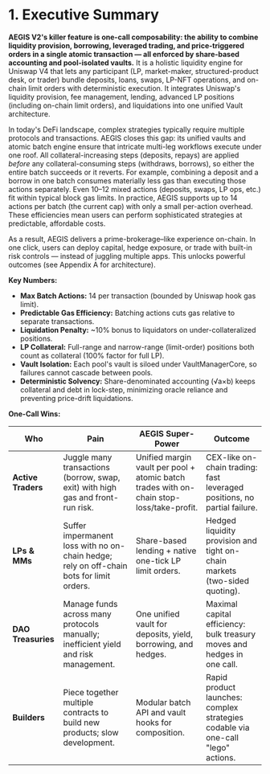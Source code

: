 # 1. Executive Summary

**AEGIS V2's killer feature is one-call composability: the ability to combine liquidity provision, borrowing, leveraged trading, and price-triggered orders in a single atomic transaction — all enforced by share-based accounting and pool-isolated vaults.** It is a holistic liquidity engine for Uniswap V4 that lets any participant (LP, market-maker, structured-product desk, or trader) bundle deposits, loans, swaps, LP-NFT operations, and on-chain limit orders with deterministic execution.  It integrates Uniswap's liquidity provision, fee management, lending, advanced LP positions (including on-chain limit orders), and liquidations into one unified Vault architecture.

In today's DeFi landscape, complex strategies typically require multiple protocols and transactions. AEGIS closes this gap: its unified vaults and atomic batch engine ensure that intricate multi-leg workflows execute under one roof.  All collateral-increasing steps (deposits, repays) are applied *before* any collateral-consuming steps (withdraws, borrows), so either the entire batch succeeds or it reverts.  For example, combining a deposit and a borrow in one batch consumes materially less gas than executing those actions separately.  Even 10–12 mixed actions (deposits, swaps, LP ops, etc.) fit within typical block gas limits.  In practice, AEGIS supports up to 14 actions per batch (the current cap) with only a small per-action overhead.  These efficiencies mean users can perform sophisticated strategies at predictable, affordable costs.

As a result, AEGIS delivers a prime-brokerage–like experience on-chain.  In one click, users can deploy capital, hedge exposure, or trade with built-in risk controls — instead of juggling multiple apps.  This unlocks powerful outcomes (see Appendix A for architecture).

**Key Numbers:**

* **Max Batch Actions:** 14 per transaction (bounded by Uniswap hook gas limit).
* **Predictable Gas Efficiency:** Batching actions cuts gas relative to separate transactions.
* **Liquidation Penalty:** \~10% bonus to liquidators on under-collateralized positions.
* **LP Collateral:** Full-range and narrow-range (limit-order) positions both count as collateral (100% factor for full LP).
* **Vault Isolation:** Each pool's vault is siloed under VaultManagerCore, so failures cannot cascade between pools.
* **Deterministic Solvency:** Share-denominated accounting (√a×b) keeps collateral and debt in lock-step, minimizing oracle reliance and preventing price-drift liquidations.

**One-Call Wins:**

| **Who**            | **Pain**                                                                                 | **AEGIS Super-Power**                                                                    | **Outcome**                                                                     |
| ------------------ | ---------------------------------------------------------------------------------------- | ---------------------------------------------------------------------------------------- | ------------------------------------------------------------------------------- |
| **Active Traders** | Juggle many transactions (borrow, swap, exit) with high gas and front-run risk.          | Unified margin vault per pool + atomic batch trades with on-chain stop-loss/take-profit. | CEX-like on-chain trading: fast leveraged positions, no partial failure.        |
| **LPs & MMs**      | Suffer impermanent loss with no on-chain hedge; rely on off-chain bots for limit orders. | Share-based lending + native one-tick LP limit orders.                                   | Hedged liquidity provision and tight on-chain markets (two-sided quoting).      |
| **DAO Treasuries** | Manage funds across many protocols manually; inefficient yield and risk management.      | One unified vault for deposits, yield, borrowing, and hedges.                            | Maximal capital efficiency: bulk treasury moves and hedges in one call.         |
| **Builders**       | Piece together multiple contracts to build new products; slow development.               | Modular batch API and vault hooks for composition.                                       | Rapid product launches: complex strategies codable via one-call "lego" actions. |

